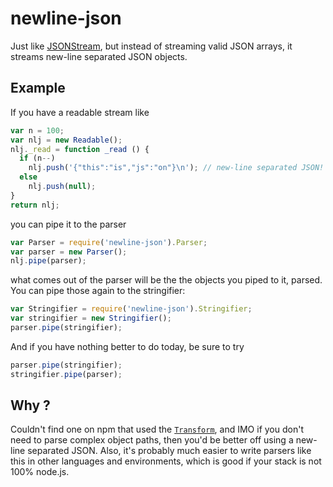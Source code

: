# newline-json

Just like [JSONStream](https://github.com/dominictarr/JSONStream),
but instead of streaming valid JSON arrays, it streams new-line separated
JSON objects.

## Example

If you have a readable stream like 

```js
var n = 100;
var nlj = new Readable();
nlj._read = function _read () {
  if (n--)
    nlj.push('{"this":"is","js":"on"}\n'); // new-line separated JSON!
  else
    nlj.push(null);
}
return nlj;
```

you can pipe it to the parser

```js
var Parser = require('newline-json').Parser;
var parser = new Parser();
nlj.pipe(parser);
```

what comes out of the parser will be the the objects you piped to it, parsed.
You can pipe those again to the stringifier:

```js
var Stringifier = require('newline-json').Stringifier;
var stringifier = new Stringifier();
parser.pipe(stringifier);
```

And if you have nothing better to do today, be sure to try

```js
parser.pipe(stringifier);
stringifier.pipe(parser);
```

## Why ?

Couldn't find one on npm that used the
[`Transform`](http://nodejs.org/api/stream.html#stream_class_stream_transform_1),
and IMO if you don't need to parse complex object paths, then you'd be better off
using a new-line separated JSON. Also, it's probably much easier to write parsers
like this in other languages and environments, which is good if your stack is
not 100% node.js.
